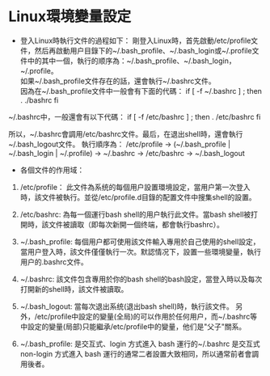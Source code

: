 # Linux環境變量設定
- 登入Linux時執行文件的過程如下：
剛登入Linux時，首先啟動/etc/profile文件，然后再啟動用户目錄下的~/.bash_profile、~/.bash_login或~/.profile文件中的其中一個，執行的顺序為：~/.bash_profile、~/.bash_login，~/.profile。  
如果~/.bash_profile文件存在的話，還會執行~/.bashrc文件。  
因為在~/.bash_profile文件中一般會有下面的代碼：
if [ -f ~/.bashrc ] ; then
   . ./bashrc
fi

~/.bashrc中，一般還會有以下代碼：
if [ -f /etc/bashrc ] ; then
   . /etc/bashrc
fi

所以，~/.bashrc會調用/etc/bashrc文件。最后，在退出shell時，還會執行~/.bash_logout文件。
執行順序為： /etc/profile -> (~/.bash_profile | ~/.bash_login | ~/.profile) -> ~/.bashrc -> /etc/bashrc -> ~/.bash_logout  

- 各個文件的作用域：  

1. /etc/profile： 此文件為系统的每個用户設置環境設定，當用户第一次登入時，該文件被執行。並從/etc/profile.d目錄的配置文件中搜集shell的設置。  

2. /etc/bashrc: 為每一個運行bash shell的用户執行此文件。當bash shell被打開時，該文件被讀取（即每次新開一個终端，都會執行bashrc）。  

3. ~/.bash_profile: 每個用户都可使用該文件輸入專用於自己使用的shell設定，當用户登入時，該文件僅僅執行一次。默認情况下，設置一些環境變量，執行用户的.bashrc文件。  

4. ~/.bashrc: 該文件包含專用於你的bash shell的bash設定，當登入時以及每次打開新的shell時，該文件被讀取。  

5. ~/.bash_logout: 當每次退出系统(退出bash shell)時，執行該文件。 另外，/etc/profile中設定的變量(全局)的可以作用於任何用户，而~/.bashrc等中設定的變量(局部)只能繼承/etc/profile中的變量，他们是"父子"關系。

6. ~/.bash_profile: 是交互式、login 方式進入 bash 運行的~/.bashrc 是交互式 non-login 方式進入 bash 運行的通常二者設置大致相同，所以通常前者會調用後者。